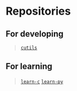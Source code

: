 # Repositories

## For developing
  > [`cutils`](https://github.com/PrairieFire2b/cutils)

## For learning
  > [`learn-c`](https://github.com/PrairieFire2b/learn-c/)
  > [`learn-py`](https://github.com/PrairieFire2b/learn-py)
 
